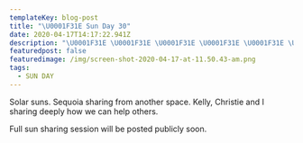 ```yaml
---
templateKey: blog-post
title: "\U0001F31E Sun Day 30"
date: 2020-04-17T14:17:22.941Z
description: "\U0001F31E \U0001F31E \U0001F31E \U0001F31E \U0001F31E \U0001F31E \U0001F31E"
featuredpost: false
featuredimage: /img/screen-shot-2020-04-17-at-11.50.43-am.png
tags:
  - SUN DAY
---
```

Solar suns. Sequoia sharing from another space. Kelly, Christie and I sharing deeply how we can help others. 

Full sun sharing session will be posted publicly soon.